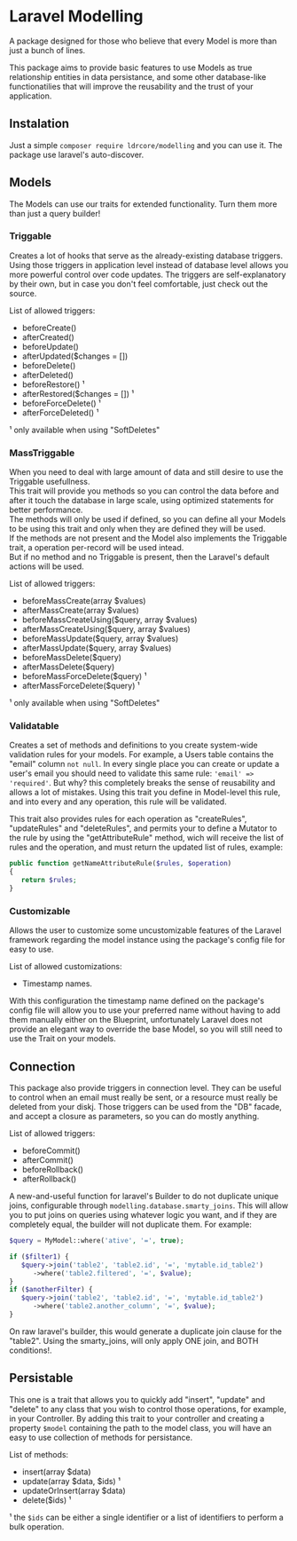 # Laravel Modelling

A package designed for those who believe that every Model is more than just a bunch of lines.

This package aims to provide basic features to use Models as true relationship entities in data persistance, 
and some other database-like functionatilies that will improve the reusability and the trust of your application. 

## Instalation

Just a simple `composer require ldrcore/modelling` and you can use it. The package use laravel's auto-discover.

## Models

The Models can use our traits for extended functionality. Turn them more than just a query builder!

### Triggable

Creates a lot of hooks that serve as the already-existing database triggers. 
Using those triggers in application level instead of database level allows you more powerful control over code updates.
The triggers are self-explanatory by their own, but in case you don't feel comfortable, just check out the source.

List of allowed triggers:

* beforeCreate()
* afterCreated()
* beforeUpdate()
* afterUpdated($changes = [])
* beforeDelete()
* afterDeleted()
* beforeRestore() ¹
* afterRestored($changes = []) ¹
* beforeForceDelete() ¹
* afterForceDeleted() ¹

¹ only available when using "SoftDeletes"

### MassTriggable

When you need to deal with large amount of data and still desire to use the Triggable usefullness.   
This trait will provide you methods so you can control the data before and after it touch the database in large scale, using optimized statements for better performance.  
The methods will only be used if defined, so you can define all your Models to be using this trait and only when they are defined they will be used.  
If the methods are not present and the Model also implements the Triggable trait, a operation per-record will be used intead.  
But if no method and no Triggable is present, then the Laravel's default actions will be used.

List of allowed triggers:


* beforeMassCreate(array $values)
* afterMassCreate(array $values)
* beforeMassCreateUsing($query, array $values)
* afterMassCreateUsing($query, array $values)
* beforeMassUpdate($query, array $values)
* afterMassUpdate($query, array $values)
* beforeMassDelete($query)
* afterMassDelete($query)
* beforeMassForceDelete($query) ¹
* afterMassForceDelete($query) ¹

¹ only available when using "SoftDeletes"

### Validatable

Creates a set of methods and definitions to you create system-wide validation rules for your models.
For example, a Users table contains the "email" column `not null`. In every single place you can create or update a user's email you should
need to validate this same rule: `'email' => 'required'`. But why? this completely breaks the sense of reusability and allows a lot of mistakes.
Using this trait you define in Model-level this rule, and into every and any operation, this rule will be validated.

This trait also provides rules for each operation as "createRules", "updateRules" and "deleteRules", and permits your to define a Mutator to the rule by
using the "get<studly attr name>AttributeRule" method, wich will receive the list of rules and the operation, and must return the updated list of rules, example:

```php
public function getNameAttributeRule($rules, $operation)
{
   return $rules;
}
```

### Customizable

Allows the user to customize some uncustomizable features of the Laravel framework regarding the model instance using the package's config file for easy to use.

List of allowed customizations:

* Timestamp names.

With this configuration the timestamp name defined on the package's config file will allow you to use your preferred name without having to add them manually
either on the Blueprint, unfortunately Laravel does not provide an elegant way to override the base Model, so you will still need to use the Trait on your models.

## Connection

This package also provide triggers in connection level. They can be useful to control when an email must really be sent, or a resource must really be deleted from your diskj.
Those triggers can be used from the "DB" facade, and accept a closure as parameters, so you can do mostly anything.

List of allowed triggers:  

* beforeCommit()
* afterCommit()
* beforeRollback()
* afterRollback()

A new-and-useful function for laravel's Builder to do not duplicate unique joins, configurable through `modelling.database.smarty_joins`.
This will allow you to put joins on queries using whatever logic you want, and if they are completely equal, the builder will not duplicate them. For example:
```php
$query = MyModel::where('ative', '=', true);

if ($filter1) {
   $query->join('table2', 'table2.id', '=', 'mytable.id_table2')
      ->where('table2.filtered', '=', $value);
}
if ($anotherFilter) {
   $query->join('table2', 'table2.id', '=', 'mytable.id_table2')
      ->where('table2.another_column', '=', $value);
}
```
On raw laravel's builder, this would generate a duplicate join clause for the "table2". Using the smarty_joins, will only apply ONE join, and BOTH conditions!.

## Persistable

This one is a trait that allows you to quickly add "insert", "update" and "delete" to any class that you wish to control those operations, for example, in your Controller.
By adding this trait to your controller and creating a property `$model` containing the path to the model class, you will have an easy to use collection of methods for persistance.

List of methods:

* insert(array $data)
* update(array $data, $ids) ¹
* updateOrInsert(array $data)
* delete($ids) ¹

¹ the `$ids` can be either a single identifier or a list of identifiers to perform a bulk operation.

